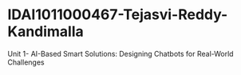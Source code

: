 # IDAI1011000467-Tejasvi-Reddy-Kandimalla
Unit 1- AI-Based Smart Solutions: Designing Chatbots for Real-World Challenges
